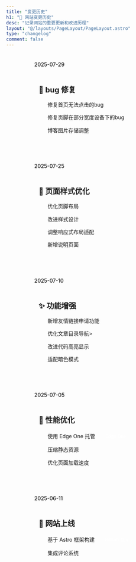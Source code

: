 ```yaml
---
title: "变更历史"
h1: "📝 网站变更历史"
desc: "记录网站的重要更新和改进历程"
layout: "@/layouts/PageLayout/PageLayout.astro"
type: "changelog"
comment: false
---
```


<div class="changelog-timeline">
  <div class="timeline-item">
      <div class="timeline-date">2025-07-29</div>
      <div class="timeline-content">
        <h3>🫣 bug 修复</h3>
        <ul> 
          <li>修复首页无法点击的bug</li>
          <li>修复页脚在部分宽度设备下的bug</li>
          <li>博客图片存储调整</li>
        </ul>
      </div>
    </div>
  <div class="timeline-item">
    <div class="timeline-date">2025-07-25</div>
    <div class="timeline-content">
      <h3>🎨 页面样式优化</h3>
      <ul>
        <li>优化页脚布局</li>
        <li>改进样式设计</li>
        <li>调整响应式布局适配</li>
        <li>新增说明页面</li>
      </ul>
    </div>
  </div>

  <div class="timeline-item">
    <div class="timeline-date">2025-07-10</div>
    <div class="timeline-content">
      <h3>✨ 功能增强</h3>
      <ul>
        <li>新增友情链接申请功能</li>
        <li>优化文章目录导航></li>
        <li>改进代码高亮显示</li>
        <li>适配暗色模式</li>
      </ul>
    </div>
  </div>

  <div class="timeline-item">
    <div class="timeline-date">2025-07-05</div>
    <div class="timeline-content">
      <h3>🚀 性能优化</h3>
      <ul>
        <li>使用 Edge One 托管 <a href="https://edgeone.ai/" class="changelog-btn changelog-btn-primary">Edge One</a></li>
        <li>压缩静态资源</li>
        <li>优化页面加载速度</li>
      </ul>
    </div>
  </div>

  <div class="timeline-item">
    <div class="timeline-date">2025-06-11</div>
    <div class="timeline-content">
      <h3>🎉 网站上线</h3>
      <ul>
        <li>基于 Astro 框架构建 <a href="https://github.com/HeLongaa/Blog-Astro" class="changelog-btn changelog-btn-primary">Github 仓库</a></li>
        <li>集成评论系统</li>
      </ul>
    </div>
  </div>
</div>

<style>
.changelog-timeline {
  position: relative;
  max-width: 800px;
  margin: 2rem auto;
  padding-left: 2rem;
}

.changelog-timeline::before {
  content: '';
  position: absolute;
  left: 1rem;
  top: 0;
  bottom: 0;
  width: 2px;
  background: linear-gradient(to bottom, var(--vh-main-color), var(--vh-main-color-66));
}

.timeline-item {
  position: relative;
  margin-bottom: 3rem;
  padding-left: 2rem;
}

.timeline-item::before {
  content: '';
  position: absolute;
  left: -0.5rem;
  top: 0.5rem;
  width: 1rem;
  height: 1rem;
  background-color: var(--vh-main-color);
  border: 3px solid var(--vh-white-color);
  border-radius: 50%;
  box-shadow: 0 0 0 3px var(--vh-main-color-33);
}

.timeline-date {
  display: inline-block;
  background-color: var(--vh-main-color);
  color: var(--vh-white-color);
  padding: 0.25rem 0.75rem;
  border-radius: 1rem;
  font-size: 0.875rem;
  font-weight: 500;
  margin-bottom: 1rem;
}

.timeline-content {
  background-color: var(--vh-white-color);
  border-radius: 0.5rem;
  padding: 1.5rem;
  box-shadow: var(--vh-box-shadow);
  border-left: 4px solid var(--vh-main-color);
}

.timeline-content h3 {
  margin: 0 0 1rem 0;
  color: var(--vh-font-color);
  font-size: 1.25rem;
}

.timeline-content ul {
  margin: 0;
  padding-left: 1.5rem;
}

.timeline-content li {
  margin-bottom: 0.75rem;
  color: var(--vh-font-66);
  line-height: 1.6;
  display: flex;
  align-items: center;
  gap: 0.5rem;
}

.timeline-content li:last-child {
  margin-bottom: 0;
}
/* 自定义按钮样式 */
.changelog-btn {
  display: inline-flex;
  align-items: center;
  padding: 0.25rem 0.75rem;
  margin-left: 0.5rem;
  font-size: 0.75rem;
  font-weight: 500;
  text-decoration: none;
  border: none;
  border-radius: 0.375rem;
  cursor: pointer;
  transition: all 0.2s ease-in-out;
  white-space: nowrap;
  vertical-align: middle;
  color: white !important;
}

.changelog-btn:hover {
  transform: translateY(-1px);
  box-shadow: 0 4px 8px rgba(0, 0, 0, 0.15);
}

.changelog-btn:active {
  transform: translateY(0);
}

/* 主要按钮 - 蓝色 */
.changelog-btn-primary {
  background-color: var(--vh-main-color);
  color: white;
}

.changelog-btn-primary:hover {
  background-color: var(--vh-main-color-88);
}

/* 成功按钮 - 绿色 */
.changelog-btn-success {
  background-color: var(--vh-success);
  color: white;
}

.changelog-btn-success:hover {
  background-color: var(--vh-success);
  filter: brightness(1.1);
}

/* 信息按钮 - 青色 */
.changelog-btn-info {
  background-color: var(--vh-info);
  color: white;
}

.changelog-btn-info:hover {
  background-color: var(--vh-info);
  filter: brightness(1.1);
}

@media (max-width: 768px) {
  .changelog-btn {
    font-size: 0.7rem;
    padding: 0.2rem 0.6rem;
    margin-left: 0.25rem;
  }
}
</style>


